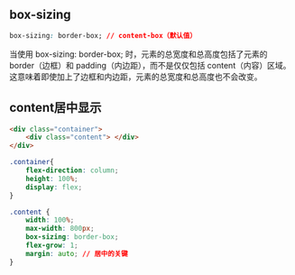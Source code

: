 ## box-sizing ##
```css
box-sizing: border-box; // content-box（默认值）
```
当使用 box-sizing: border-box; 时，元素的总宽度和总高度包括了元素的 border（边框）和 padding（内边距），而不是仅仅包括 content（内容）区域。这意味着即使加上了边框和内边距，元素的总宽度和总高度也不会改变。

## content居中显示 ##
```html
<div class="container">
    <div class="content"> </div>
</div>
```
```css
.container{
    flex-direction: column;
    height: 100%;
    display: flex;
}

.content {
    width: 100%;
    max-width: 800px;
    box-sizing: border-box;
    flex-grow: 1;
    margin: auto; // 居中的关键
}
```